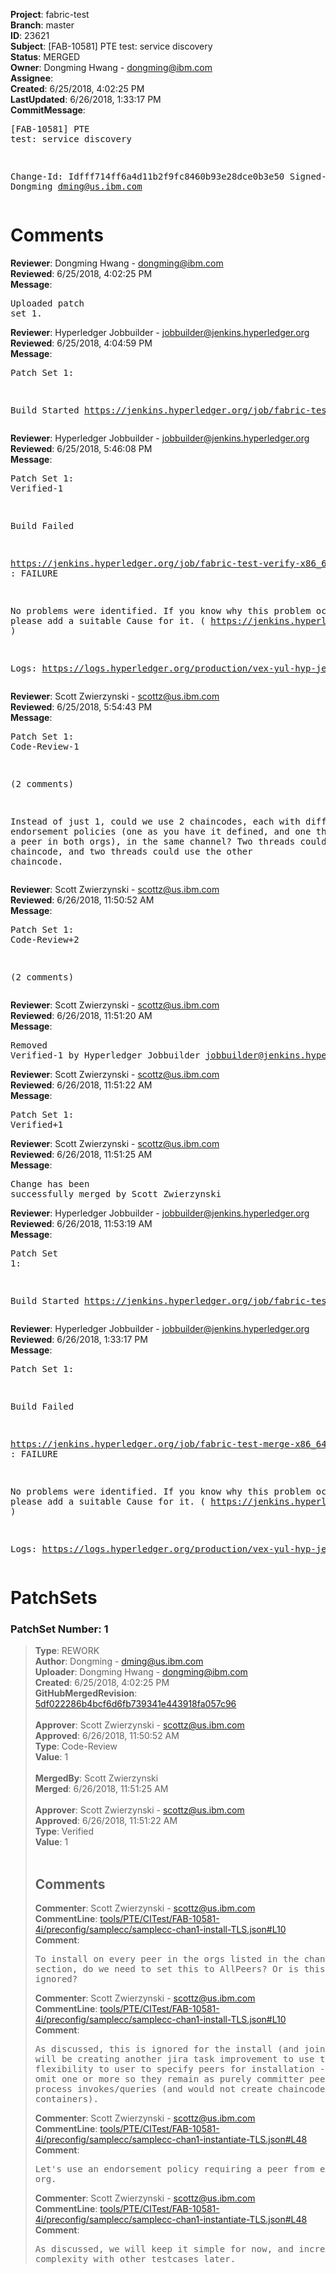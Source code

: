 <strong>Project</strong>: fabric-test<br><strong>Branch</strong>: master<br><strong>ID</strong>: 23621<br><strong>Subject</strong>: [FAB-10581] PTE test: service discovery<br><strong>Status</strong>: MERGED<br><strong>Owner</strong>: Dongming Hwang - dongming@ibm.com<br><strong>Assignee</strong>:<br><strong>Created</strong>: 6/25/2018, 4:02:25 PM<br><strong>LastUpdated</strong>: 6/26/2018, 1:33:17 PM<br><strong>CommitMessage</strong>:<br><pre>[FAB-10581] PTE test: service discovery

Change-Id: Idfff714ff6a4d11b2f9fc8460b93e28dce0b3e50
Signed-off-by: Dongming <dming@us.ibm.com>
</pre><h1>Comments</h1><strong>Reviewer</strong>: Dongming Hwang - dongming@ibm.com<br><strong>Reviewed</strong>: 6/25/2018, 4:02:25 PM<br><strong>Message</strong>: <pre>Uploaded patch set 1.</pre><strong>Reviewer</strong>: Hyperledger Jobbuilder - jobbuilder@jenkins.hyperledger.org<br><strong>Reviewed</strong>: 6/25/2018, 4:04:59 PM<br><strong>Message</strong>: <pre>Patch Set 1:

Build Started https://jenkins.hyperledger.org/job/fabric-test-verify-x86_64/1474/</pre><strong>Reviewer</strong>: Hyperledger Jobbuilder - jobbuilder@jenkins.hyperledger.org<br><strong>Reviewed</strong>: 6/25/2018, 5:46:08 PM<br><strong>Message</strong>: <pre>Patch Set 1: Verified-1

Build Failed 

https://jenkins.hyperledger.org/job/fabric-test-verify-x86_64/1474/ : FAILURE

No problems were identified. If you know why this problem occurred, please add a suitable Cause for it. ( https://jenkins.hyperledger.org/job/fabric-test-verify-x86_64/1474/ )

Logs: https://logs.hyperledger.org/production/vex-yul-hyp-jenkins-3/fabric-test-verify-x86_64/1474</pre><strong>Reviewer</strong>: Scott Zwierzynski - scottz@us.ibm.com<br><strong>Reviewed</strong>: 6/25/2018, 5:54:43 PM<br><strong>Message</strong>: <pre>Patch Set 1: Code-Review-1

(2 comments)

Instead of just 1, could we use 2 chaincodes, each with different endorsement policies (one as you have it defined, and one that requires a peer in both orgs), in the same channel? Two threads could use one chaincode, and two threads could use the other chaincode.</pre><strong>Reviewer</strong>: Scott Zwierzynski - scottz@us.ibm.com<br><strong>Reviewed</strong>: 6/26/2018, 11:50:52 AM<br><strong>Message</strong>: <pre>Patch Set 1: Code-Review+2

(2 comments)</pre><strong>Reviewer</strong>: Scott Zwierzynski - scottz@us.ibm.com<br><strong>Reviewed</strong>: 6/26/2018, 11:51:20 AM<br><strong>Message</strong>: <pre>Removed Verified-1 by Hyperledger Jobbuilder <jobbuilder@jenkins.hyperledger.org>
</pre><strong>Reviewer</strong>: Scott Zwierzynski - scottz@us.ibm.com<br><strong>Reviewed</strong>: 6/26/2018, 11:51:22 AM<br><strong>Message</strong>: <pre>Patch Set 1: Verified+1</pre><strong>Reviewer</strong>: Scott Zwierzynski - scottz@us.ibm.com<br><strong>Reviewed</strong>: 6/26/2018, 11:51:25 AM<br><strong>Message</strong>: <pre>Change has been successfully merged by Scott Zwierzynski</pre><strong>Reviewer</strong>: Hyperledger Jobbuilder - jobbuilder@jenkins.hyperledger.org<br><strong>Reviewed</strong>: 6/26/2018, 11:53:19 AM<br><strong>Message</strong>: <pre>Patch Set 1:

Build Started https://jenkins.hyperledger.org/job/fabric-test-merge-x86_64/345/</pre><strong>Reviewer</strong>: Hyperledger Jobbuilder - jobbuilder@jenkins.hyperledger.org<br><strong>Reviewed</strong>: 6/26/2018, 1:33:17 PM<br><strong>Message</strong>: <pre>Patch Set 1:

Build Failed 

https://jenkins.hyperledger.org/job/fabric-test-merge-x86_64/345/ : FAILURE

No problems were identified. If you know why this problem occurred, please add a suitable Cause for it. ( https://jenkins.hyperledger.org/job/fabric-test-merge-x86_64/345/ )

Logs: https://logs.hyperledger.org/production/vex-yul-hyp-jenkins-3/fabric-test-merge-x86_64/345</pre><h1>PatchSets</h1><h3>PatchSet Number: 1</h3><blockquote><strong>Type</strong>: REWORK<br><strong>Author</strong>: Dongming - dming@us.ibm.com<br><strong>Uploader</strong>: Dongming Hwang - dongming@ibm.com<br><strong>Created</strong>: 6/25/2018, 4:02:25 PM<br><strong>GitHubMergedRevision</strong>: [5df022286b4bcf6d6fb739341e443918fa057c96](https://github.com/hyperledger-gerrit-archive/fabric-test/commit/5df022286b4bcf6d6fb739341e443918fa057c96)<br><br><strong>Approver</strong>: Scott Zwierzynski - scottz@us.ibm.com<br><strong>Approved</strong>: 6/26/2018, 11:50:52 AM<br><strong>Type</strong>: Code-Review<br><strong>Value</strong>: 1<br><br><strong>MergedBy</strong>: Scott Zwierzynski<br><strong>Merged</strong>: 6/26/2018, 11:51:25 AM<br><br><strong>Approver</strong>: Scott Zwierzynski - scottz@us.ibm.com<br><strong>Approved</strong>: 6/26/2018, 11:51:22 AM<br><strong>Type</strong>: Verified<br><strong>Value</strong>: 1<br><br><h2>Comments</h2><strong>Commenter</strong>: Scott Zwierzynski - scottz@us.ibm.com<br><strong>CommentLine</strong>: [tools/PTE/CITest/FAB-10581-4i/preconfig/samplecc/samplecc-chan1-install-TLS.json#L10](https://github.com/hyperledger-gerrit-archive/fabric-test/blob/5df022286b4bcf6d6fb739341e443918fa057c96/tools/PTE/CITest/FAB-10581-4i/preconfig/samplecc/samplecc-chan1-install-TLS.json#L10)<br><strong>Comment</strong>: <pre>To install on every peer in the orgs listed in the channelOpt section, do we need to set this to AllPeers? Or is this ignored?</pre><strong>Commenter</strong>: Scott Zwierzynski - scottz@us.ibm.com<br><strong>CommentLine</strong>: [tools/PTE/CITest/FAB-10581-4i/preconfig/samplecc/samplecc-chan1-install-TLS.json#L10](https://github.com/hyperledger-gerrit-archive/fabric-test/blob/5df022286b4bcf6d6fb739341e443918fa057c96/tools/PTE/CITest/FAB-10581-4i/preconfig/samplecc/samplecc-chan1-install-TLS.json#L10)<br><strong>Comment</strong>: <pre>As discussed, this is ignored for the install (and join) steps. We will be creating another jira task improvement to use this to allow more flexibility to user to specify peers for installation - and potentially omit one or more so they remain as purely committer peers which cannot process invokes/queries (and would not create chaincode containers).</pre><strong>Commenter</strong>: Scott Zwierzynski - scottz@us.ibm.com<br><strong>CommentLine</strong>: [tools/PTE/CITest/FAB-10581-4i/preconfig/samplecc/samplecc-chan1-instantiate-TLS.json#L48](https://github.com/hyperledger-gerrit-archive/fabric-test/blob/5df022286b4bcf6d6fb739341e443918fa057c96/tools/PTE/CITest/FAB-10581-4i/preconfig/samplecc/samplecc-chan1-instantiate-TLS.json#L48)<br><strong>Comment</strong>: <pre>Let's use an endorsement policy requiring a peer from each org.</pre><strong>Commenter</strong>: Scott Zwierzynski - scottz@us.ibm.com<br><strong>CommentLine</strong>: [tools/PTE/CITest/FAB-10581-4i/preconfig/samplecc/samplecc-chan1-instantiate-TLS.json#L48](https://github.com/hyperledger-gerrit-archive/fabric-test/blob/5df022286b4bcf6d6fb739341e443918fa057c96/tools/PTE/CITest/FAB-10581-4i/preconfig/samplecc/samplecc-chan1-instantiate-TLS.json#L48)<br><strong>Comment</strong>: <pre>As discussed, we will keep it simple for now, and increase complexity with other testcases later.</pre></blockquote>